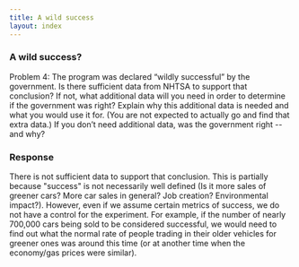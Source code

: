 ```yaml
---
title: A wild success
layout: index
---
```


### A wild success?

Problem 4: The program was declared “wildly successful” by the government.  Is there sufficient data from NHTSA to support that conclusion?  If not, what additional data will you need in order to determine if the government was right?  Explain why this additional data is needed and what you would use it for.  (You are not expected to actually go and find that extra data.)  If you don’t need additional data, was the government right -- and why? 

### Response

There is not sufficient data to support that conclusion. This is partially because "success" is not necessarily well defined (Is it more sales of greener cars? More car sales in general? Job creation? Environmental impact?). However, even if we assume certain metrics of success, we do not have a control for the experiment. For example, if the number of nearly 700,000 cars being sold to be considered successful, we would need to find out what the normal rate of people trading in their older vehicles for greener ones was around this time (or at another time when the economy/gas prices were similar). 